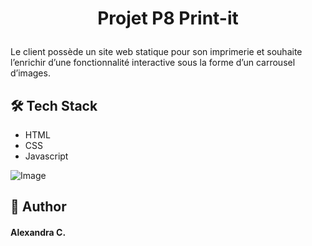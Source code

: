 
# <p align="center">Projet P8 Print-it
</p>
  
Le client possède un site web statique pour son imprimerie et souhaite l’enrichir d’une fonctionnalité interactive sous la forme d’un carrousel d’images.
    
## 🛠️ Tech Stack
- HTML
- CSS
- Javascript
    
![Image](https://alexandradev.fr/wp-content/uploads/2024/10/prin-it-front-min.jpg)
        
## 🙇 Author
#### Alexandra C.

